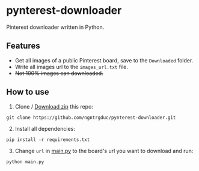 # pynterest-downloader
Pinterest downloader written in Python.

## Features
- Get all images of a public Pinterest board, save to the `Downloaded` folder.
- Write all images url to the `images_url.txt` file.
- ~~Not 100% images can downloaded.~~

## How to use
1. Clone / [Download zip](https://github.com/ngntrgduc/pynterest-downloader/archive/refs/heads/master.zip) this repo:
```
git clone https://github.com/ngntrgduc/pynterest-downloader.git
```
2. Install all dependencies:
```
pip install -r requirements.txt
```
3. Change `url` in [main.py](https://github.com/ngntrgduc/pynterest-downloader/blob/master/main.py#L40) to the board's url you want to download and run:
```py
python main.py
```
